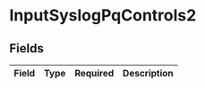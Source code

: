 # InputSyslogPqControls2


## Fields

| Field       | Type        | Required    | Description |
| ----------- | ----------- | ----------- | ----------- |